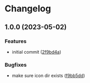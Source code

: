 # Changelog

## 1.0.0 (2023-05-02)


### Features

* initial commit ([2f9bd4a](https://github.com/rolehippie/clickup/commit/2f9bd4a218a71a7d1e6f80d87d47fbceb48e7a2d))


### Bugfixes

* make sure icon dir exists ([f9bb5dd](https://github.com/rolehippie/clickup/commit/f9bb5dd6352f5e297ab959f8b80c9a58f9d0eaa7))
